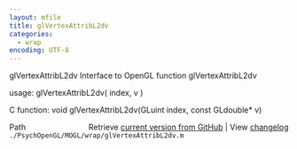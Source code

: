 ```yaml
---
layout: mfile
title: glVertexAttribL2dv
categories:
  - wrap
encoding: UTF-8
---
```


glVertexAttribL2dv  Interface to OpenGL function glVertexAttribL2dv

usage:  glVertexAttribL2dv( index, v )

C function:  void glVertexAttribL2dv(GLuint index, const GLdouble\* v)


<div class="code_header" style="text-align:right;">
  <span style="float:left;">Path&nbsp;&nbsp;</span> <span class="counter">Retrieve <a href=
  "https://raw.github.com/Psychtoolbox-3/Psychtoolbox-3/beta/./PsychOpenGL/MOGL/wrap/glVertexAttribL2dv.m">current version from GitHub</a> | View <a href=
  "https://github.com/Psychtoolbox-3/Psychtoolbox-3/commits/beta/./PsychOpenGL/MOGL/wrap/glVertexAttribL2dv.m">changelog</a></span>
</div>
<div class="code">
  <code>./PsychOpenGL/MOGL/wrap/glVertexAttribL2dv.m</code>
</div>
